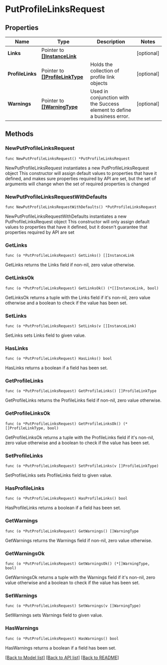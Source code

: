 # PutProfileLinksRequest

## Properties

Name | Type | Description | Notes
------------ | ------------- | ------------- | -------------
**Links** | Pointer to [**[]InstanceLink**](InstanceLink.md) |  | [optional] 
**ProfileLinks** | Pointer to [**[]ProfileLinkType**](ProfileLinkType.md) | Holds the collection of profile link objects | [optional] 
**Warnings** | Pointer to [**[]WarningType**](WarningType.md) | Used in conjunction with the Success element to define a business error. | [optional] 

## Methods

### NewPutProfileLinksRequest

`func NewPutProfileLinksRequest() *PutProfileLinksRequest`

NewPutProfileLinksRequest instantiates a new PutProfileLinksRequest object
This constructor will assign default values to properties that have it defined,
and makes sure properties required by API are set, but the set of arguments
will change when the set of required properties is changed

### NewPutProfileLinksRequestWithDefaults

`func NewPutProfileLinksRequestWithDefaults() *PutProfileLinksRequest`

NewPutProfileLinksRequestWithDefaults instantiates a new PutProfileLinksRequest object
This constructor will only assign default values to properties that have it defined,
but it doesn't guarantee that properties required by API are set

### GetLinks

`func (o *PutProfileLinksRequest) GetLinks() []InstanceLink`

GetLinks returns the Links field if non-nil, zero value otherwise.

### GetLinksOk

`func (o *PutProfileLinksRequest) GetLinksOk() (*[]InstanceLink, bool)`

GetLinksOk returns a tuple with the Links field if it's non-nil, zero value otherwise
and a boolean to check if the value has been set.

### SetLinks

`func (o *PutProfileLinksRequest) SetLinks(v []InstanceLink)`

SetLinks sets Links field to given value.

### HasLinks

`func (o *PutProfileLinksRequest) HasLinks() bool`

HasLinks returns a boolean if a field has been set.

### GetProfileLinks

`func (o *PutProfileLinksRequest) GetProfileLinks() []ProfileLinkType`

GetProfileLinks returns the ProfileLinks field if non-nil, zero value otherwise.

### GetProfileLinksOk

`func (o *PutProfileLinksRequest) GetProfileLinksOk() (*[]ProfileLinkType, bool)`

GetProfileLinksOk returns a tuple with the ProfileLinks field if it's non-nil, zero value otherwise
and a boolean to check if the value has been set.

### SetProfileLinks

`func (o *PutProfileLinksRequest) SetProfileLinks(v []ProfileLinkType)`

SetProfileLinks sets ProfileLinks field to given value.

### HasProfileLinks

`func (o *PutProfileLinksRequest) HasProfileLinks() bool`

HasProfileLinks returns a boolean if a field has been set.

### GetWarnings

`func (o *PutProfileLinksRequest) GetWarnings() []WarningType`

GetWarnings returns the Warnings field if non-nil, zero value otherwise.

### GetWarningsOk

`func (o *PutProfileLinksRequest) GetWarningsOk() (*[]WarningType, bool)`

GetWarningsOk returns a tuple with the Warnings field if it's non-nil, zero value otherwise
and a boolean to check if the value has been set.

### SetWarnings

`func (o *PutProfileLinksRequest) SetWarnings(v []WarningType)`

SetWarnings sets Warnings field to given value.

### HasWarnings

`func (o *PutProfileLinksRequest) HasWarnings() bool`

HasWarnings returns a boolean if a field has been set.


[[Back to Model list]](../README.md#documentation-for-models) [[Back to API list]](../README.md#documentation-for-api-endpoints) [[Back to README]](../README.md)


